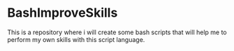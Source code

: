 # BashImproveSkills

This is a repository where i will create some bash scripts that will help me to perform my own skills with this script language.
